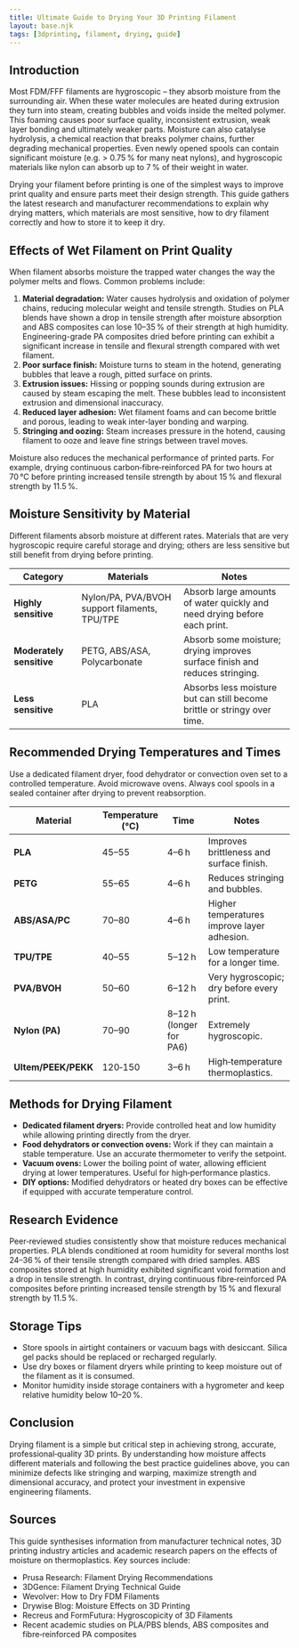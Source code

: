 ```yaml
---
title: Ultimate Guide to Drying Your 3D Printing Filament
layout: base.njk
tags: [3dprinting, filament, drying, guide]
---
```


## Introduction

Most FDM/FFF filaments are hygroscopic – they absorb moisture from the surrounding air. When these water molecules are heated during extrusion they turn into steam, creating bubbles and voids inside the melted polymer. This foaming causes poor surface quality, inconsistent extrusion, weak layer bonding and ultimately weaker parts. Moisture can also catalyse hydrolysis, a chemical reaction that breaks polymer chains, further degrading mechanical properties. Even newly opened spools can contain significant moisture (e.g. > 0.75 % for many neat nylons), and hygroscopic materials like nylon can absorb up to 7 % of their weight in water.

Drying your filament before printing is one of the simplest ways to improve print quality and ensure parts meet their design strength. This guide gathers the latest research and manufacturer recommendations to explain why drying matters, which materials are most sensitive, how to dry filament correctly and how to store it to keep it dry.

## Effects of Wet Filament on Print Quality

When filament absorbs moisture the trapped water changes the way the polymer melts and flows. Common problems include:

1. **Material degradation:** Water causes hydrolysis and oxidation of polymer chains, reducing molecular weight and tensile strength. Studies on PLA blends have shown a drop in tensile strength after moisture absorption and ABS composites can lose 10–35 % of their strength at high humidity. Engineering-grade PA composites dried before printing can exhibit a significant increase in tensile and flexural strength compared with wet filament.
2. **Poor surface finish:** Moisture turns to steam in the hotend, generating bubbles that leave a rough, pitted surface on prints.
3. **Extrusion issues:** Hissing or popping sounds during extrusion are caused by steam escaping the melt. These bubbles lead to inconsistent extrusion and dimensional inaccuracy.
4. **Reduced layer adhesion:** Wet filament foams and can become brittle and porous, leading to weak inter-layer bonding and warping.
5. **Stringing and oozing:** Steam increases pressure in the hotend, causing filament to ooze and leave fine strings between travel moves.

Moisture also reduces the mechanical performance of printed parts. For example, drying continuous carbon‑fibre‑reinforced PA for two hours at 70 °C before printing increased tensile strength by about 15 % and flexural strength by 11.5 %.

## Moisture Sensitivity by Material

Different filaments absorb moisture at different rates. Materials that are very hygroscopic require careful storage and drying; others are less sensitive but still benefit from drying before printing.

| Category | Materials | Notes |
|---|---|---|
| **Highly sensitive** | Nylon/PA, PVA/BVOH support filaments, TPU/TPE | Absorb large amounts of water quickly and need drying before each print. |
| **Moderately sensitive** | PETG, ABS/ASA, Polycarbonate | Absorb some moisture; drying improves surface finish and reduces stringing. |
| **Less sensitive** | PLA | Absorbs less moisture but can still become brittle or stringy over time. |

## Recommended Drying Temperatures and Times

Use a dedicated filament dryer, food dehydrator or convection oven set to a controlled temperature. Avoid microwave ovens. Always cool spools in a sealed container after drying to prevent reabsorption.

| Material | Temperature (°C) | Time | Notes |
|---|---|---|---|
| **PLA** | 45–55 | 4–6 h | Improves brittleness and surface finish. |
| **PETG** | 55–65 | 4–6 h | Reduces stringing and bubbles. |
| **ABS/ASA/PC** | 70–80 | 4–6 h | Higher temperatures improve layer adhesion. |
| **TPU/TPE** | 40–55 | 5–12 h | Low temperature for a longer time. |
| **PVA/BVOH** | 50–60 | 6–12 h | Very hygroscopic; dry before every print. |
| **Nylon (PA)** | 70–90 | 8–12 h (longer for PA6) | Extremely hygroscopic. |
| **Ultem/PEEK/PEKK** | 120‑150 | 3–6 h | High‑temperature thermoplastics. |

## Methods for Drying Filament

- **Dedicated filament dryers:** Provide controlled heat and low humidity while allowing printing directly from the dryer.
- **Food dehydrators or convection ovens:** Work if they can maintain a stable temperature. Use an accurate thermometer to verify the setpoint.
- **Vacuum ovens:** Lower the boiling point of water, allowing efficient drying at lower temperatures. Useful for high‑performance plastics.
- **DIY options:** Modified dehydrators or heated dry boxes can be effective if equipped with accurate temperature control.

## Research Evidence

Peer‑reviewed studies consistently show that moisture reduces mechanical properties. PLA blends conditioned at room humidity for several months lost 24–36 % of their tensile strength compared with dried samples. ABS composites stored at high humidity exhibited significant void formation and a drop in tensile strength. In contrast, drying continuous fibre‑reinforced PA composites before printing increased tensile strength by 15 % and flexural strength by 11.5 %.

## Storage Tips

- Store spools in airtight containers or vacuum bags with desiccant. Silica gel packs should be replaced or recharged regularly.
- Use dry boxes or filament dryers while printing to keep moisture out of the filament as it is consumed.
- Monitor humidity inside storage containers with a hygrometer and keep relative humidity below 10–20 %.

## Conclusion

Drying filament is a simple but critical step in achieving strong, accurate, professional‑quality 3D prints. By understanding how moisture affects different materials and following the best practice guidelines above, you can minimize defects like stringing and warping, maximize strength and dimensional accuracy, and protect your investment in expensive engineering filaments.

## Sources

This guide synthesises information from manufacturer technical notes, 3D printing industry articles and academic research papers on the effects of moisture on thermoplastics. Key sources include:

- Prusa Research: Filament Drying Recommendations
- 3DGence: Filament Drying Technical Guide
- Wevolver: How to Dry FDM Filaments
- Drywise Blog: Moisture Effects on 3D Printing
- Recreus and FormFutura: Hygroscopicity of 3D Filaments
- Recent academic studies on PLA/PBS blends, ABS composites and fibre‑reinforced PA composites
